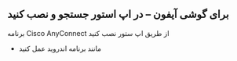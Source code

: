 ## برای گوشی آیفون – در اپ استور جستجو و نصب کنید



برنامه  Cisco AnyConnect از طریق اپ ستور نصب کنید

 - مانند برنامه اندروید عمل کنید
